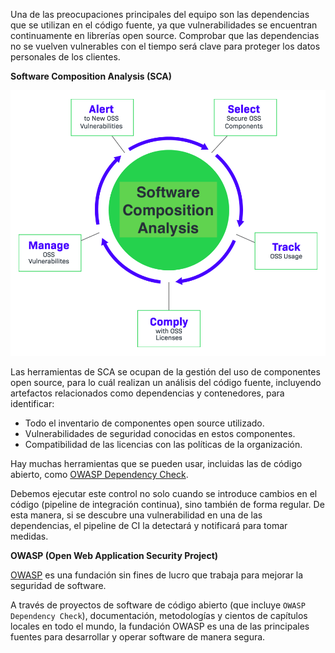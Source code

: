 Una de las preocupaciones principales del equipo son las dependencias que se utilizan en el código fuente, ya que vulnerabilidades se encuentran continuamente en librerías open source. Comprobar que las dependencias no se vuelven vulnerables con el tiempo será clave para proteger los datos personales de los clientes.

**Software Composition Analysis (SCA)**

![Outage](./assets/sca.png)

Las herramientas de SCA se ocupan de la gestión del uso de componentes open source, para lo cuál realizan un análisis del código fuente, incluyendo artefactos relacionados como dependencias y contenedores, para identificar:

* Todo el inventario de componentes open source utilizado.
* Vulnerabilidades de seguridad conocidas en estos componentes.
* Compatibilidad de las licencias con las políticas de la organización.

Hay muchas herramientas que se pueden usar, incluidas las de código abierto, como [OWASP Dependency Check](https://owasp.org/www-project-dependency-check/). 

Debemos ejecutar este control no solo cuando se introduce cambios en el código (pipeline de integración continua), sino también de forma regular. De esta manera, si se descubre una vulnerabilidad en una de las dependencias, el pipeline de CI la detectará y notificará para tomar medidas. 

**OWASP (Open Web Application Security Project)**

[OWASP](https://owasp.org/) es una fundación sin fines de lucro que trabaja para mejorar la seguridad de software. 

A través de proyectos de software de código abierto (que incluye `OWASP Dependency Check`), documentación, metodologías y cientos de capítulos locales en todo el mundo, la fundación OWASP es una de las principales fuentes para desarrollar y operar software de manera segura.